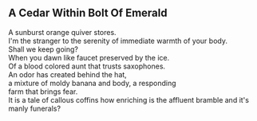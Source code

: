 A Cedar Within Bolt Of Emerald
------------------------------
A sunburst orange quiver stores.  
I'm the stranger to the serenity of immediate warmth of your body.  
Shall we keep going?  
When you dawn like faucet preserved by the ice.  
Of a blood colored aunt that trusts saxophones.  
An odor has created behind the hat,  
a mixture of moldy banana and body, a responding  
farm that brings fear.  
It is a tale of callous coffins how enriching is the affluent bramble and it's manly funerals?  
